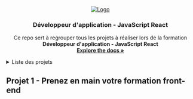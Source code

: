 <div align="center">
  <a href="https://github.com/ElMoucheh/Formation-OpenClassrooms">
    <img src="https://www.solutions-ressources-humaines.com/logo/51c0ba3cbf5680eoc_purple_.png" alt="Logo">
  </a>

  <h3 align="center">Développeur d'application - JavaScript React</h3>

  <p align="center">
    Ce repo sert à regrouper tous les projets à réaliser lors de la formation <strong>Développeur d'application - JavaScript React</strong>
    <br />
    <a href="https://github.com/ElMoucheh/Formation-OpenClassrooms"><strong>Explore the docs »</strong></a>
    <br />
  </p>
</div>

<details>
  <summary>Liste des projets</summary>
  <ol>
    <li><a href="#projet-1---prenez-en-main-votre-formation-front-end">Prenez en main votre formation front-end</a></li>
    <li><a href="#projet-2">Transformez une maquette en site web avec HTML & CSS</a></li>
    <li><a href="#projet-3">Dynamisez une page web avec des animations CSS</a></li>
    <li><a href="#projet-4">Créez une landing page avec Javascript</a></li>
    <li><a href="#projet-5">Testez vos compétences : les langages du Web</a></li>
    <li><a href="#projet-6">Créez un site accessible pour une plateforme de photographes</a></li>
    <li><a href="#projet-7">Développez un algorithme de recherche en JavaScript</a></li>
    <li><a href="#projet-8">Testez vos compétences : les algorithmes en JavaScript</a></li>
    <li><a href="#projet-9">Débuggez et testez un SaaS RH</a></li>
    <li><a href="#projet-10">Définissez les besoins pour une app de soutien scolaire</a></li>
    <li><a href="#projet-11">Développez une application Web avec React et React Router</a></li>
    <li><a href="#projet-12">Développez un tableau de bord d'analytics avec React</a></li>
    <li><a href="#projet-13">Utilisez une API pour un compte utilisateur bancaire avec React</a></li>
    <li><a href="#projet-14">Faites passer une librairie jQuery vers React</a></li>
  </ol>
</details>

## Projet 1 - Prenez en main votre formation front-end





